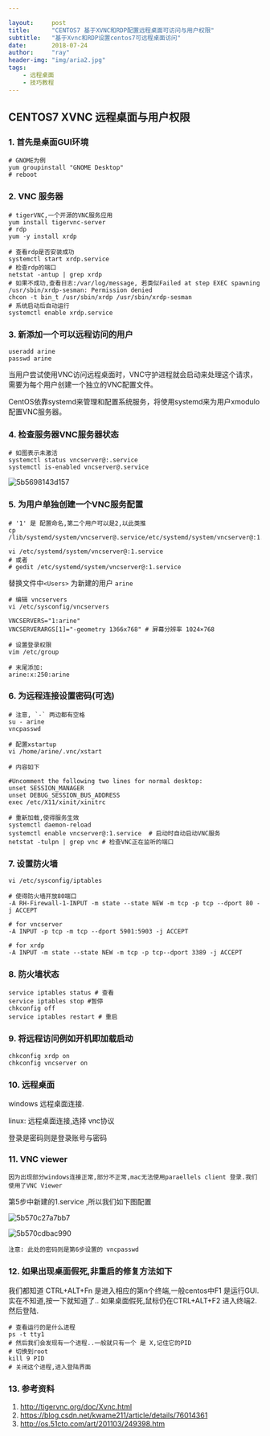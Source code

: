 ```yaml
---

layout:     post
title:      "CENTOS7 基于XVNC和RDP配置远程桌面可访问与用户权限"
subtitle:   "基于Xvnc和RDP设置centos7可远程桌面访问"
date:       2018-07-24
author:     "ray"
header-img: "img/aria2.jpg"
tags:
    - 远程桌面
    - 技巧教程
---
```


## CENTOS7 XVNC 远程桌面与用户权限

### 1. 首先是桌面GUI环境

```
# GNOME为例
yum groupinstall "GNOME Desktop"
# reboot
```

### 2. VNC 服务器

```
# tigerVNC,一个开源的VNC服务应用
yum install tigervnc-server
# rdp
yum -y install xrdp
```

```
# 查看rdp是否安装成功
systemctl start xrdp.service
# 检查rdp的端口
netstat -antup | grep xrdp
# 如果不成功,查看日志:/var/log/message, 若类似Failed at step EXEC spawning /usr/sbin/xrdp-sesman: Permission denied
chcon -t bin_t /usr/sbin/xrdp /usr/sbin/xrdp-sesman
# 系统启动后自动运行
systemctl enable xrdp.service
```

### 3. 新添加一个可以远程访问的用户

```
useradd arine
passwd arine
```

当用户尝试使用VNC访问远程桌面时，VNC守护进程就会启动来处理这个请求，需要为每个用户创建一个独立的VNC配置文件。

CentOS依靠systemd来管理和配置系统服务，将使用systemd来为用户xmodulo配置VNC服务器。

### 4. 检查服务器VNC服务器状态

```
# 如图表示未激活
systemctl status vncserver@:.service
systemctl is-enabled vncserver@.service
```

![5b5698143d157](https://i.loli.net/2018/07/24/5b5698143d157.jpg)

### 5. 为用户单独创建一个VNC服务配置

```
# '1' 是 配置命名,第二个用户可以是2,以此类推
cp /lib/systemd/system/vncserver@.service/etc/systemd/system/vncserver@:1.service
```

```
vi /etc/systemd/system/vncserver@:1.service
# 或者
# gedit /etc/systemd/system/vncserver@:1.service
```

替换文件中`<Users>` 为新建的用户 `arine`

```
# 编辑 vncservers
vi /etc/sysconfig/vncservers
```

```
VNCSERVERS="1:arine"
VNCSERVERARGS[1]="-geometry 1366x768" # 屏幕分辨率 1024×768
```

```
# 设置登录权限
vim /etc/group
```

```
# 末尾添加:
arine:x:250:arine
```

### 6. 为远程连接设置密码(可选)

```
# 注意, `-` 两边都有空格
su - arine
vncpasswd
```

```
# 配置xstartup
vi /home/arine/.vnc/xstart

# 内容如下

#Uncomment the following two lines for normal desktop:
unset SESSION_MANAGER
unset DEBUG_SESSION_BUS_ADDRESS
exec /etc/X11/xinit/xinitrc
```

```
# 重新加载,使得服务生效
systemctl daemon-reload
systemctl enable vncserver@:1.service  # 启动时自动启动VNC服务
netstat -tulpn | grep vnc # 检查VNC正在监听的端口
```

### 7. 设置防火墙

```
vi /etc/sysconfig/iptables
```

```
# 使得防火墙开放80端口
-A RH-Firewall-1-INPUT -m state --state NEW -m tcp -p tcp --dport 80 -j ACCEPT  

# for vncserver
-A INPUT -p tcp -m tcp --dport 5901:5903 -j ACCEPT 

# for xrdp
-A INPUT -m state --state NEW -m tcp -p tcp--dport 3389 -j ACCEPT
```

### 8. 防火墙状态

```
service iptables status # 查看
service iptables stop #暂停
chkconfig off
service iptables restart # 重启
```

### 9. 将远程访问例如开机即加载启动

```
chkconfig xrdp on
chkconfig vncserver on
```

### 10. 远程桌面

windows 远程桌面连接.

linux: 远程桌面连接,选择 vnc协议

登录是密码则是登录账号与密码

### 11. VNC viewer

`因为出现部分windows连接正常,部分不正常,mac无法使用paraellels client 登录.我们使用了VNC Viewer `

第5步中新建的1.service ,所以我们如下图配置

![5b570c27a7bb7](https://i.loli.net/2018/07/24/5b570c27a7bb7.png)

![5b570cdbac990](https://i.loli.net/2018/07/24/5b570cdbac990.png)

`注意: 此处的密码则是第6步设置的 vncpasswd `


### 12. 如果出现桌面假死,非重启的修复方法如下
我们都知道 CTRL+ALT+Fn 是进入相应的第n个终端,一般centos中F1 是运行GUI. 实在不知道,按一下就知道了..
如果桌面假死,鼠标仍在CTRL+ALT+F2 进入终端2.
然后登陆.

```
# 查看运行的是什么进程
ps -t tty1 
# 然后我们会发现有一个进程..一般就只有一个 是 X,记住它的PID
# 切换到root
kill 9 PID 
# 关闭这个进程,进入登陆界面
```

### 13. 参考资料

1. http://tigervnc.org/doc/Xvnc.html
2. https://blog.csdn.net/kwame211/article/details/76014361
3. http://os.51cto.com/art/201103/249398.htm


